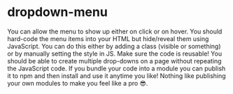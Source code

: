 # dropdown-menu
You can allow the menu to show up either on click or on hover. You should hard-code the menu items into your HTML but hide/reveal them using JavaScript. You can do this either by adding a class (visible or something) or by manually setting the style in JS. Make sure the code is reusable! You should be able to create multiple drop-downs on a page without repeating the JavaScript code. If you bundle your code into a module you can publish it to npm and then install and use it anytime you like! Nothing like publishing your own modules to make you feel like a pro 😎. 
